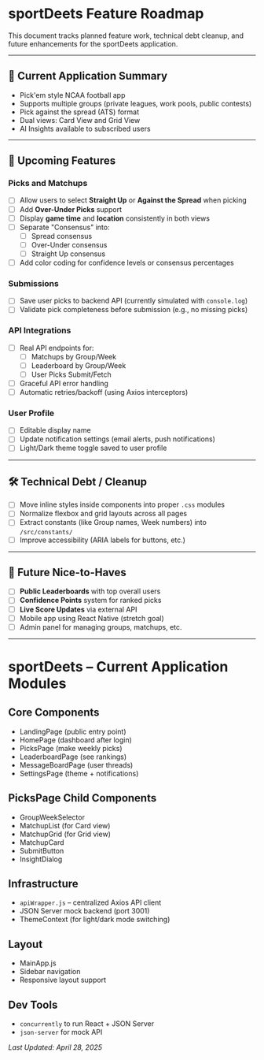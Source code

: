# sportDeets Feature Roadmap

This document tracks planned feature work, technical debt cleanup, and future enhancements for the sportDeets application.

---

## 🏈 Current Application Summary
- Pick'em style NCAA football app
- Supports multiple groups (private leagues, work pools, public contests)
- Pick against the spread (ATS) format
- Dual views: Card View and Grid View
- AI Insights available to subscribed users

---

## 🚀 Upcoming Features

### Picks and Matchups
- [ ] Allow users to select **Straight Up** or **Against the Spread** when picking
- [ ] Add **Over-Under Picks** support
- [ ] Display **game time** and **location** consistently in both views
- [ ] Separate "Consensus" into:
  - [ ] Spread consensus
  - [ ] Over-Under consensus
  - [ ] Straight Up consensus
- [ ] Add color coding for confidence levels or consensus percentages

### Submissions
- [ ] Save user picks to backend API (currently simulated with `console.log`)
- [ ] Validate pick completeness before submission (e.g., no missing picks)

### API Integrations
- [ ] Real API endpoints for:
  - [ ] Matchups by Group/Week
  - [ ] Leaderboard by Group/Week
  - [ ] User Picks Submit/Fetch
- [ ] Graceful API error handling
- [ ] Automatic retries/backoff (using Axios interceptors)

### User Profile
- [ ] Editable display name
- [ ] Update notification settings (email alerts, push notifications)
- [ ] Light/Dark theme toggle saved to user profile

---

## 🛠️ Technical Debt / Cleanup

- [ ] Move inline styles inside components into proper `.css` modules
- [ ] Normalize flexbox and grid layouts across all pages
- [ ] Extract constants (like Group names, Week numbers) into `/src/constants/`
- [ ] Improve accessibility (ARIA labels for buttons, etc.)

---

## 🎯 Future Nice-to-Haves

- [ ] **Public Leaderboards** with top overall users
- [ ] **Confidence Points** system for ranked picks
- [ ] **Live Score Updates** via external API
- [ ] Mobile app using React Native (stretch goal)
- [ ] Admin panel for managing groups, matchups, etc.

---

# sportDeets – Current Application Modules

## Core Components
- LandingPage (public entry point)
- HomePage (dashboard after login)
- PicksPage (make weekly picks)
- LeaderboardPage (see rankings)
- MessageBoardPage (user threads)
- SettingsPage (theme + notifications)

## PicksPage Child Components
- GroupWeekSelector
- MatchupList (for Card view)
- MatchupGrid (for Grid view)
- MatchupCard
- SubmitButton
- InsightDialog

## Infrastructure
- `apiWrapper.js` – centralized Axios API client
- JSON Server mock backend (port 3001)
- ThemeContext (for light/dark mode switching)

## Layout
- MainApp.js
- Sidebar navigation
- Responsive layout support

## Dev Tools
- `concurrently` to run React + JSON Server
- `json-server` for mock API


_Last Updated: April 28, 2025_
